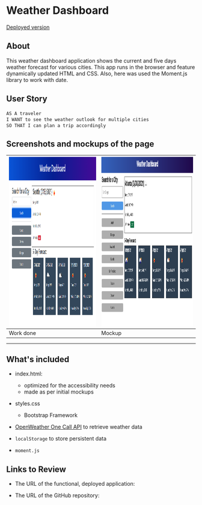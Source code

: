 # Weather Dashboard

[Deployed version](https://maryvpie.github.io/homework-1-marketing-agency/)  

## About

This weather dashboard application shows the current and five days weather forecast for various cities. 
This app runs in the browser and feature dynamically updated HTML and CSS. Also, here was used the Moment.js library to work with date.

## User Story

```
AS A traveler
I WANT to see the weather outlook for multiple cities
SO THAT I can plan a trip accordingly
```


## Screenshots and mockups of the page

|<img src=".\Assets/Capture.PNG" width="600" height="450" alt="Homepage"/>| <img src=".\Assets/06-server-side-apis-homework-demo.png" width="600" height="450" alt="The weather app includes a search option, a list of cities, and a five-day forecast and current weather conditions for Atlanta."/> |
| --- | --- |
|  Work done | Mockup |

---

## What's included

- index.html:
  - optimized for the accessibility needs
  - made as per initial mockups
- styles.css
  - Bootstrap Framework

- [OpenWeather One Call API](https://openweathermap.org/api/one-call-api) to retrieve weather data
- `localStorage` to store persistent data
- `moment.js`



## Links to Review

* The URL of the functional, deployed application:

* The URL of the GitHub repository: 



